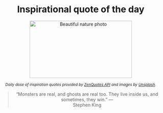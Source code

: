 
<div align="center">

# Inspirational quote of the day

<img src="./data/photo.jpeg" alt="Beautiful nature photo" width="320" height="180">

<sub><i>Daily dose of inspiration quotes provided by [ZenQuotes API](https://zenquotes.io/) and images by [Unsplash](https://unsplash.com/).</i></sub>


<blockquote>&ldquo;Monsters are real, and ghosts are real too. They live inside us, and sometimes, they win.&rdquo; &mdash; <footer>Stephen King</footer></blockquote>

</div>
